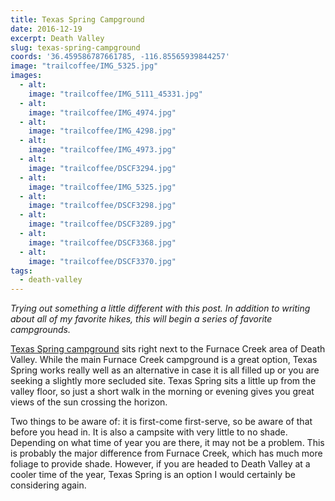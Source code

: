 ```yaml
---
title: Texas Spring Campground
date: 2016-12-19
excerpt: Death Valley
slug: texas-spring-campground
coords: '36.459586787661785, -116.85565939844257'
image: "trailcoffee/IMG_5325.jpg"
images:
  - alt: 
    image: "trailcoffee/IMG_5111_45331.jpg"
  - alt: 
    image: "trailcoffee/IMG_4974.jpg"
  - alt: 
    image: "trailcoffee/IMG_4298.jpg"
  - alt: 
    image: "trailcoffee/IMG_4973.jpg"
  - alt: 
    image: "trailcoffee/DSCF3294.jpg"
  - alt: 
    image: "trailcoffee/IMG_5325.jpg"
  - alt: 
    image: "trailcoffee/DSCF3298.jpg"
  - alt: 
    image: "trailcoffee/DSCF3289.jpg"
  - alt: 
    image: "trailcoffee/DSCF3368.jpg"
  - alt: 
    image: "trailcoffee/DSCF3370.jpg"
tags:
  - death-valley
---
```

<em>Trying out something a little different with this post. In addition to writing about all of my favorite hikes, this will begin a series of favorite campgrounds.</em>

<a href="https://www.nps.gov/deva/planyourvisit/camping.htm">Texas Spring campground</a> sits right next to the Furnace Creek area of Death Valley. While the main Furnace Creek campground is a great option, Texas Spring works really well as an alternative in case it is all filled up or you are seeking a slightly more secluded site. Texas Spring sits a little up from the valley floor, so just a short walk in the morning or evening gives you great views of the sun crossing the horizon.

Two things to be aware of: it is first-come first-serve, so be aware of that before you head in. It is also a campsite with very little to no shade. Depending on what time of year you are there, it may not be a problem. This is probably the major difference from Furnace Creek, which has much more foliage to provide shade. However, if you are headed to Death Valley at a cooler time of the year, Texas Spring is an option I would certainly be considering again.

